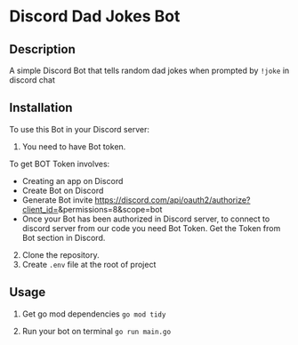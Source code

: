 # Discord Dad Jokes Bot

## Description

A simple Discord Bot that tells random dad jokes when prompted by `!joke` in discord chat


## Installation

To use this Bot in your Discord server:

1. You need to have Bot token.

To get BOT Token involves:
- Creating an app on Discord
- Create Bot on Discord
- Generate Bot invite https://discord.com/api/oauth2/authorize?client_id=<CLIENT-ID>&permissions=8&scope=bot
- Once your Bot has been authorized in Discord server, to connect to discord server from our code you need Bot Token. Get the Token  from Bot section in Discord.



2. Clone the repository.
3. Create `.env` file at the root of project

## Usage
1. Get go mod dependencies
`go mod tidy`

2. Run your bot on terminal
`go run main.go`
